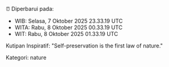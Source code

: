 ⏰ Diperbarui pada:
- WIB: Selasa, 7 Oktober 2025 23.33.19 UTC
- WITA: Rabu, 8 Oktober 2025 00.33.19 UTC
- WIT: Rabu, 8 Oktober 2025 01.33.19 UTC

Kutipan Inspiratif:
"Self-preservation is the first law of nature."


Kategori: nature


